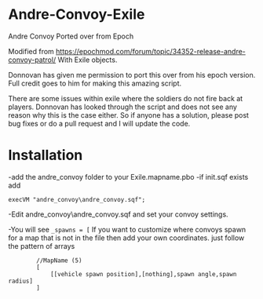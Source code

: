 # Andre-Convoy-Exile
Andre Convoy Ported over from Epoch

Modified from https://epochmod.com/forum/topic/34352-release-andre-convoy-patrol/
With Exile objects.

Donnovan has given me permission to port this over from his epoch version. Full credit goes to him for making this amazing script.

There are some issues within exile where the soldiers do not fire back at players. Donnovan has looked through the script and does not see any reason why this is the case either. So if anyone has a solution, please post bug fixes or do a pull request and I will update the code.

# Installation

-add the andre_convoy folder to your Exile.mapname.pbo
-if init.sqf exists add

	execVM "andre_convoy\andre_convoy.sqf";

-Edit andre_convoy\andre_convoy.sqf and set your convoy settings.

-You will see ```_spawns = [```
  If you want to customize where convoys spawn for a map that is not in the file then add your own coordinates.
  just follow the pattern of arrays
 
```,
		//MapName (5)
		[
			[[vehicle spawn position],[nothing],spawn angle,spawn radius]
		]

